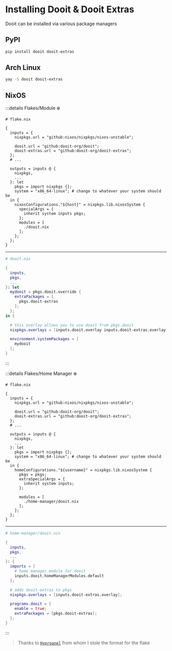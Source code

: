 # Installing Dooit & Dooit Extras

Dooit can be installed via various package managers

## PyPI

```bash
pip install dooit dooit-extras
```

## Arch Linux

```bash
yay -S dooit dooit-extras
```

## NixOS

:::details Flakes/Module ❄️ 
```nix{24,7-8,}
# flake.nix

{
  inputs = {
    nixpkgs.url = "github:nixos/nixpkgs/nixos-unstable";

    dooit.url = "github:dooit-org/dooit";
    dooit-extras.url = "github:dooit-org/dooit-extras";
  };
  # ...

  outputs = inputs @ {
    nixpkgs,
    ...
  }: let
    pkgs = import nixpkgs {};
    system = "x86_64-linux"; # change to whatever your system should be
  in {
    nixosConfigurations."${host}" = nixpkgs.lib.nixosSystem {
      specialArgs = {
        inherit system inputs pkgs;
      };
      modules = [
        ./dooit.nix
      ];
    };
  };
}
```

----

```nix
# dooit.nix

{
  inputs,
  pkgs,
  ...
}: let
  mydooit = pkgs.dooit.override {
    extraPackages = [
      pkgs.dooit-extras
    ];
  };
in {

  # this overlay allows you to use dooit from pkgs.dooit
  nixpkgs.overlays = [inputs.dooit.overlay inputs.dooit-extras.overlay];

  environment.systemPackages = [
    mydooit
  ];
}
```
:::

:::details Flakes/Home Manager ❄️ 
```nix{26,7-8,}
# flake.nix

{
  inputs = {
    nixpkgs.url = "github:nixos/nixpkgs/nixos-unstable";

    dooit.url = "github:dooit-org/dooit";
    dooit-extras.url = "github:dooit-org/dooit-extras";
  };
  # ...

  outputs = inputs @ {
    nixpkgs,
    ...
  }: let
    pkgs = import nixpkgs {};
    system = "x86_64-linux"; # change to whatever your system should be
  in {
    homeConfigurations."${username}" = nixpkgs.lib.nixosSystem {
      pkgs = pkgs;
      extraSpecialArgs = {
        inherit system inputs;
      };
 
      modules = [
        ./home-manager/dooit.nix
      ];
    };
  };
}
```

----

```nix
# home-manager/dooit.nix

{
  inputs,
  pkgs,
  ...
}: {
  imports = [
    # home manager module for dooit
    inputs.dooit.homeManagerModules.default
  ];

  # adds dooit-extras to pkgs
  nixpkgs.overlays = [inputs.dooit-extras.overlay];

  programs.dooit = {
    enable = true;
    extraPackages = [pkgs.dooit-extras];
  };
}

```
:::

> Thanks to [`Hyprpanel`](https://hyprpanel.com/) from whom I stole the format for the flake
